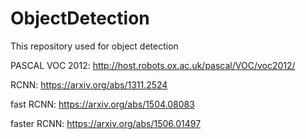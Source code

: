 # ObjectDetection
This repository used for object detection

PASCAL VOC 2012:
http://host.robots.ox.ac.uk/pascal/VOC/voc2012/

RCNN:
https://arxiv.org/abs/1311.2524

fast RCNN:
https://arxiv.org/abs/1504.08083

faster RCNN:
https://arxiv.org/abs/1506.01497
